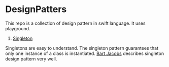 # DesignPatters
This repo is a collection of design pattern in swift language. It uses playground.

1. <a href="https://github.com/Schabaani/DesignPatters/tree/master/singleton/Singleton.playground"> Singleton</a>

Singletons are easy to understand. The singleton pattern guarantees that only one instance of a class is instantiated. <a href="https://cocoacasts.com/what-is-a-singleton-and-how-to-create-one-in-swift/"> Bart Jacobs</a> describes singleton design pattern very well.
